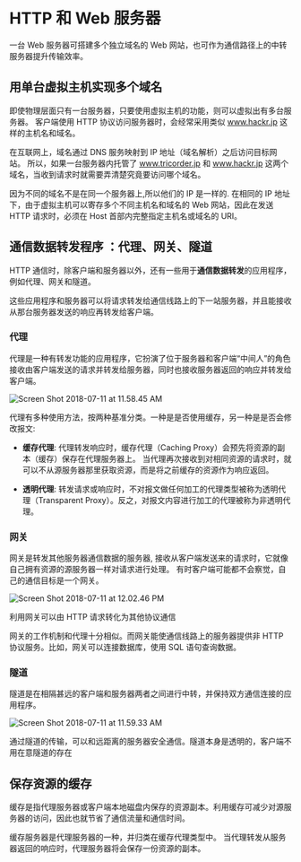 # HTTP 和 Web 服务器

一台 Web 服务器可搭建多个独立域名的 Web 网站，也可作为通信路径上的中转服务器提升传输效率。

## 用单台虚拟主机实现多个域名

即使物理层面只有一台服务器，只要使用虚拟主机的功能，则可以虚拟出有多台服务器。
客户端使用 HTTP 协议访问服务器时，会经常采用类似 www.hackr.jp 这样的主机名和域名。

在互联网上，域名通过 DNS 服务映射到 IP 地址（域名解析）之后访问目标网站。
所以，如果一台服务器内托管了 www.tricorder.jp 和 www.hackr.jp 这两个域名，当收到请求时就需要弄清楚究竟要访问哪个域名。


因为不同的域名不是在同一个服务器上,所以他们的 IP 是一样的.
在相同的 IP 地址下，由于虚拟主机可以寄存多个不同主机名和域名的 Web 网站，因此在发送 HTTP 请求时，必须在 Host 首部内完整指定主机名或域名的 URI。 

## 通信数据转发程序 ：代理、网关、隧道 

HTTP 通信时，除客户端和服务器以外，还有一些用于**通信数据转发**的应用程序，例如代理、网关和隧道。

这些应用程序和服务器可以将请求转发给通信线路上的下一站服务器，并且能接收从那台服务器发送的响应再转发给客户端。

### 代理

代理是一种有转发功能的应用程序，它扮演了位于服务器和客户端“中间人”的角色
接收由客户端发送的请求并转发给服务器，同时也接收服务器返回的响应并转发给客户端。

![Screen Shot 2018-07-11 at 11.58.45 AM](https://i.imgur.com/zWVtRLt.png)

代理有多种使用方法，按两种基准分类。一种是是否使用缓存，另一种是是否会修改报文:

* **缓存代理**: 
代理转发响应时，缓存代理（Caching Proxy）会预先将资源的副本（缓存）保存在代理服务器上。
当代理再次接收到对相同资源的请求时，就可以不从源服务器那里获取资源，而是将之前缓存的资源作为响应返回。

* **透明代理**:
转发请求或响应时，不对报文做任何加工的代理类型被称为透明代理（Transparent Proxy）。反之，对报文内容进行加工的代理被称为非透明代理。

### 网关

网关是转发其他服务器通信数据的服务器, 接收从客户端发送来的请求时，它就像自己拥有资源的源服务器一样对请求进行处理。
有时客户端可能都不会察觉，自己的通信目标是一个网关。

![Screen Shot 2018-07-11 at 12.02.46 PM](https://i.imgur.com/qQLaWue.png)

利用网关可以由 HTTP 请求转化为其他协议通信

网关的工作机制和代理十分相似。而网关能使通信线路上的服务器提供非 HTTP 协议服务。比如，网关可以连接数据库，使用 SQL 语句查询数据。

### 隧道

隧道是在相隔甚远的客户端和服务器两者之间进行中转，并保持双方通信连接的应用程序。

![Screen Shot 2018-07-11 at 11.59.33 AM](https://i.imgur.com/3apkSQP.png)

通过隧道的传输，可以和远距离的服务器安全通信。隧道本身是透明的，客户端不用在意隧道的存在

## 保存资源的缓存 

缓存是指代理服务器或客户端本地磁盘内保存的资源副本。利用缓存可减少对源服务器的访问，因此也就节省了通信流量和通信时间。

缓存服务器是代理服务器的一种，并归类在缓存代理类型中。
当代理转发从服务器返回的响应时，代理服务器将会保存一份资源的副本。